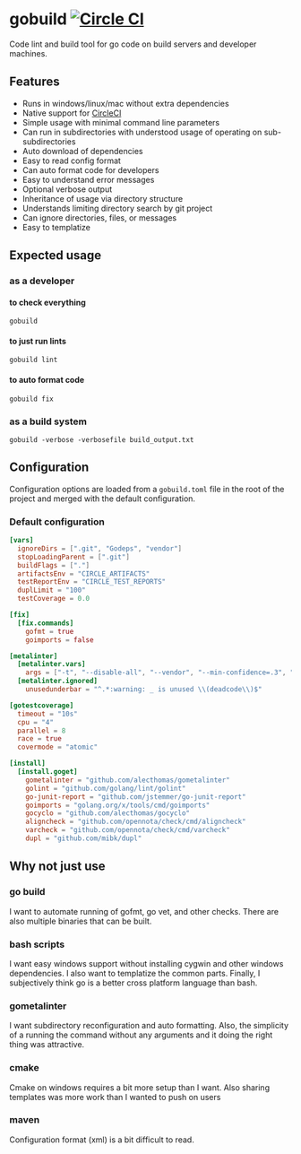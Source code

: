 # gobuild [![Circle CI](https://circleci.com/gh/cep21/gobuild.svg?style=svg)](https://circleci.com/gh/cep21/gobuild)

Code lint and build tool for go code on build servers and developer machines.

## Features

* Runs in windows/linux/mac without extra dependencies
* Native support for [CircleCI](https://circleci.com/)
* Simple usage with minimal command line parameters
* Can run in subdirectories with understood usage of operating on sub-subdirectories
* Auto download of dependencies
* Easy to read config format
* Can auto format code for developers
* Easy to understand error messages
* Optional verbose output
* Inheritance of usage via directory structure
* Understands limiting directory search by git project
* Can ignore directories, files, or messages
* Easy to templatize

## Expected usage

### as a developer

#### to check everything

```
gobuild
```

#### to just run lints

```
gobuild lint
```

#### to auto format code

```
gobuild fix
```

### as a build system

```
gobuild -verbose -verbosefile build_output.txt
```

## Configuration

Configuration options are loaded from a `gobuild.toml` file in the root of the project and merged with the default configuration.

### Default configuration
```toml
[vars]
  ignoreDirs = [".git", "Godeps", "vendor"]
  stopLoadingParent = [".git"]
  buildFlags = ["."]
  artifactsEnv = "CIRCLE_ARTIFACTS"
  testReportEnv = "CIRCLE_TEST_REPORTS"
  duplLimit = "100"
  testCoverage = 0.0

[fix]
  [fix.commands]
    gofmt = true
    goimports = false

[metalinter]
  [metalinter.vars]
    args = ["-t", "--disable-all", "--vendor", "--min-confidence=.3", "--deadline=20s"]
  [metalinter.ignored]
    unusedunderbar = "^.*:warning: _ is unused \\(deadcode\\)$"

[gotestcoverage]
  timeout = "10s"
  cpu = "4"
  parallel = 8
  race = true
  covermode = "atomic"

[install]
  [install.goget]
    gometalinter = "github.com/alecthomas/gometalinter"
    golint = "github.com/golang/lint/golint"
    go-junit-report = "github.com/jstemmer/go-junit-report"
    goimports = "golang.org/x/tools/cmd/goimports"
    gocyclo = "github.com/alecthomas/gocyclo"
    aligncheck = "github.com/opennota/check/cmd/aligncheck"
    varcheck = "github.com/opennota/check/cmd/varcheck"
    dupl = "github.com/mibk/dupl"
```

## Why not just use

### go build

I want to automate running of gofmt, go vet, and other checks.  There are also
multiple binaries that can be built.

### bash scripts

I want easy windows support without installing cygwin and other windows
dependencies.  I also want to templatize the common parts.  Finally, I
subjectively think go is a better cross platform language than bash.

### gometalinter

I want subdirectory reconfiguration and auto formatting.  Also, the simplicity
of a running the command without any arguments and it doing the right thing was
attractive.

### cmake

Cmake on windows requires a bit more setup than I want.  Also sharing templates
was more work than I wanted to push on users

### maven

Configuration format (xml) is a bit difficult to read.
